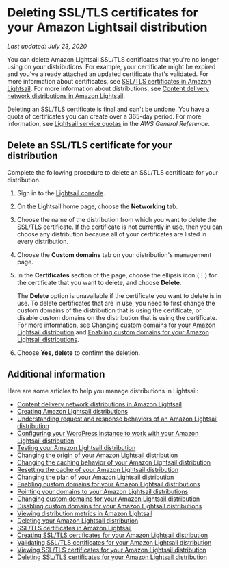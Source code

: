 # Deleting SSL/TLS certificates for your Amazon Lightsail distribution<a name="amazon-lightsail-deleting-distribution-certificates"></a>

 *Last updated: July 23, 2020* 

You can delete Amazon Lightsail SSL/TLS certificates that you're no longer using on your distributions\. For example, your certificate might be expired and you've already attached an updated certificate that's validated\. For more information about certificates, see [SSL/TLS certificates in Amazon Lightsail](understanding-tls-ssl-certificates-in-lightsail-https.md)\. For more information about distributions, see [Content delivery network distributions in Amazon Lightsail](amazon-lightsail-content-delivery-network-distributions.md)\.

Deleting an SSL/TLS certificate is final and can't be undone\. You have a quota of certificates you can create over a 365\-day period\. For more information, see [Lightsail service quotas](https://docs.aws.amazon.com/general/latest/gr/lightsail.html#limits_lightsail) in the *AWS General Reference*\.

## Delete an SSL/TLS certificate for your distribution<a name="deleting-distribution-certificate"></a>

Complete the following procedure to delete an SSL/TLS certificate for your distribution\.

1. Sign in to the [Lightsail console](https://lightsail.aws.amazon.com/)\.

1. On the Lightsail home page, choose the **Networking** tab\.

1. Choose the name of the distribution from which you want to delete the SSL/TLS certificate\. If the certificate is not currently in use, then you can choose any distribution because all of your certificates are listed in every distribution\.

1. Choose the **Custom domains** tab on your distribution's management page\.

1. In the **Certificates** section of the page, choose the ellipsis icon \(⋮\) for the certificate that you want to delete, and choose **Delete**\.

   The **Delete** option is unavailable if the certificate you want to delete is in use\. To delete certificates that are in use, you need to first change the custom domains of the distribution that is using the certificate, or disable custom domains on the distribution that is using the certificate\. For more information, see [Changing custom domains for your Amazon Lightsail distribution](amazon-lightsail-changing-distribution-custom-domains.md) and [Enabling custom domains for your Amazon Lightsail distributions](amazon-lightsail-disabling-distribution-custom-domains.md#amazon-lightsail-disabling-distribution-custom-domains.title)\.

1. Choose **Yes, delete** to confirm the deletion\.

## Additional information<a name="delete-distribution-certificates-additional-information"></a>

Here are some articles to help you manage distributions in Lightsail:
+ [Content delivery network distributions in Amazon Lightsail](amazon-lightsail-content-delivery-network-distributions.md)
+ [Creating Amazon Lightsail distributions](amazon-lightsail-creating-content-delivery-network-distribution.md)
+ [Understanding request and response behaviors of an Amazon Lightsail distribution](amazon-lightsail-distribution-request-and-response.md)
+ [Configuring your WordPress instance to work with your Amazon Lightsail distribution](amazon-lightsail-editing-wp-config-for-distribution.md)
+ [Testing your Amazon Lightsail distribution](amazon-lightsail-testing-distribution.md)
+ [Changing the origin of your Amazon Lightsail distribution](amazon-lightsail-changing-distribution-origin.md)
+ [Changing the caching behavior of your Amazon Lightsail distribution](amazon-lightsail-changing-default-cache-behavior.md)
+ [Resetting the cache of your Amazon Lightsail distribution](amazon-lightsail-resetting-distribution-cache.md)
+ [Changing the plan of your Amazon Lightsail distribution](amazon-lighstail-changing-distribution-plan.md)
+ [Enabling custom domains for your Amazon Lightsail distributions](amazon-lightsail-enabling-distribution-custom-domains.md)
+ [Pointing your domains to your Amazon Lightsail distributions](amazon-lightsail-point-domain-to-distribution.md)
+ [Changing custom domains for your Amazon Lightsail distribution](amazon-lightsail-changing-distribution-custom-domains.md)
+ [Disabling custom domains for your Amazon Lightsail distributions](amazon-lightsail-disabling-distribution-custom-domains.md)
+ [Viewing distribution metrics in Amazon Lightsail](amazon-lightsail-viewing-distribution-health-metrics.md)
+ [Deleting your Amazon Lightsail distribution](amazon-lightsail-deleting-distribution.md)
+ [SSL/TLS certificates in Amazon Lightsail](understanding-tls-ssl-certificates-in-lightsail-https.md)
+ [Creating SSL/TLS certificates for your Amazon Lightsail distribution](amazon-lightsail-create-a-distribution-certificate.md)
+ [Validating SSL/TLS certificates for your Amazon Lightsail distribution](amazon-lightsail-validating-a-distribution-certificate.md)
+ [Viewing SSL/TLS certificates for your Amazon Lightsail distribution](amazon-lightsail-viewing-distribution-certificates.md)
+ [Deleting SSL/TLS certificates for your Amazon Lightsail distribution](#amazon-lightsail-deleting-distribution-certificates)